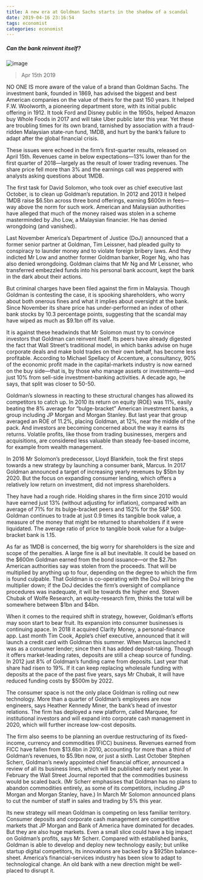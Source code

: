 ```yaml
---
title: A new era at Goldman Sachs starts in the shadow of a scandal 
date: 2019-04-16 23:16:54 
tags: economist 
categories: economist 
---
```



##### Can the bank reinvent itself?
![image](https://cdn.static-economist.com/sites/default/files/20190420_FNP501.jpg)
> Apr 15th 2019
NO ONE IS more aware of the value of a brand than Goldman Sachs. The investment bank, founded in 1869, has advised the biggest and best American companies on the value of theirs for the past 150 years. It helped F.W. Woolworth, a pioneering department store, with its initial public offering in 1912. It took Ford and Disney public in the 1950s, helped Amazon buy Whole Foods in 2017 and will take Uber public later this year. Yet these are troubling times for its own brand, tarnished by association with a fraud-ridden Malaysian state-run fund, 1MDB, and hurt by the bank’s failure to adapt after the global financial crisis.
These issues were echoed in the firm’s first-quarter results, released on April 15th. Revenues came in below expectations—13% lower than for the first quarter of 2018—largely as the result of lower trading revenues. The share price fell more than 3% and the earnings call was peppered with analysts asking questions about 1MDB.
The first task for David Solomon, who took over as chief executive last October, is to clean up Goldman’s reputation. In 2012 and 2013 it helped 1MDB raise $6.5bn across three bond offerings, earning $600m in fees—way above the norm for such work. American and Malaysian authorities have alleged that much of the money raised was stolen in a scheme masterminded by Jho Low, a Malaysian financier. He has denied wrongdoing (and vanished).
Last November America’s Department of Justice (DoJ) announced that a former senior partner at Goldman, Tim Leissner, had pleaded guilty to conspiracy to launder money and to violate foreign bribery laws. And they indicted Mr Low and another former Goldman banker, Roger Ng, who has also denied wrongdoing. Goldman claims that Mr Ng and Mr Leissner, who transferred embezzled funds into his personal bank account, kept the bank in the dark about their actions.
But criminal charges have been filed against the firm in Malaysia. Though Goldman is contesting the case, it is spooking shareholders, who worry about both onerous fines and what it implies about oversight at the bank. Since November its share price has under-performed an index of other bank stocks by 10.3 percentage points, suggesting that the scandal may have wiped as much as $9.1bn off its value.
It is against these headwinds that Mr Solomon must try to convince investors that Goldman can reinvent itself. Its peers have already digested the fact that Wall Street’s traditional model, in which banks advise on huge corporate deals and make bold trades on their own behalf, has become less profitable. According to Michael Spellacy of Accenture, a consultancy, 90% of the economic profit made in the capital-markets industry is now earned on the buy side—that is, by those who manage assets or investments—and just 10% from sell-side investment-banking activities. A decade ago, he says, that split was closer to 50-50.
Goldman’s slowness in reacting to these structural changes has allowed its competitors to catch up. In 2010 its return on equity (ROE) was 11%, easily beating the 8% average for “bulge-bracket” American investment banks, a group including JP Morgan and Morgan Stanley. But last year that group averaged an ROE of 11.2%, placing Goldman, at 12%, near the middle of the pack. And investors are becoming concerned about the way it earns its returns. Volatile profits, like those from trading businesses, mergers and acquisitions, are considered less valuable than steady fee-based income, for example from wealth management.
In 2016 Mr Solomon’s predecessor, Lloyd Blankfein, took the first steps towards a new strategy by launching a consumer bank, Marcus. In 2017 Goldman announced a target of increasing yearly revenues by $5bn by 2020. But the focus on expanding consumer lending, which offers a relatively low return on investment, did not impress shareholders.
They have had a rough ride. Holding shares in the firm since 2010 would have earned just 13% (without adjusting for inflation), compared with an average of 71% for its bulge-bracket peers and 152% for the S&P 500. Goldman continues to trade at just 0.9 times its tangible book value, a measure of the money that might be returned to shareholders if it were liquidated. The average ratio of price to tangible book value for a bulge-bracket bank is 1.15.
As far as 1MDB is concerned, the big worry for shareholders is the size and scope of the penalties. A large fine is all but inevitable. It could be based on the $600m Goldman earned from the bond issuance—or the $2.7bn American authorities say was stolen from the proceeds. That will be multiplied by anything up to four, depending on the degree to which the firm is found culpable. That Goldman is co-operating with the DoJ will bring the multiplier down; if the DoJ decides the firm’s oversight of compliance procedures was inadequate, it will be towards the higher end. Steven Chubak of Wolfe Research, an equity-research firm, thinks the total will be somewhere between $1bn and $4bn.
When it comes to the required shift in strategy, however, Goldman’s efforts may soon start to bear fruit. Its expansion into consumer businesses is continuing apace. In 2018 it acquired Clarity Money, a personal-finance app. Last month Tim Cook, Apple’s chief executive, announced that it will launch a credit card with Goldman this summer. When Marcus launched it was as a consumer lender; since then it has added deposit-taking. Though it offers market-leading rates, deposits are still a cheap source of funding. In 2012 just 8% of Goldman’s funding came from deposits. Last year that share had risen to 19%. If it can keep replacing wholesale funding with deposits at the pace of the past five years, says Mr Chubak, it will have reduced funding costs by $500m by 2022.
The consumer space is not the only place Goldman is rolling out new technology. More than a quarter of Goldman’s employees are now engineers, says Heather Kennedy Miner, the bank’s head of investor relations. The firm has deployed a new platform, called Marquee, for institutional investors and will expand into corporate cash management in 2020, which will further increase low-cost deposits. 
The firm also seems to be planning an overdue restructuring of its fixed-income, currency and commodities (FICC) business. Revenues earned from FICC have fallen from $13.6bn in 2010, accounting for more than a third of Goldman’s revenues, to $5.9bn now, or just a sixth. Last October Stephen Scherr, Goldman’s newly appointed chief financial officer, announced a review of all its business lines, which will be published early next year. In February the Wall Street Journal reported that the commodities business would be scaled back. (Mr Scherr emphasises that Goldman has no plans to abandon commodities entirely, as some of its competitors, including JP Morgan and Morgan Stanley, have.) In March Mr Solomon announced plans to cut the number of staff in sales and trading by 5% this year.
Its new strategy will mean Goldman is competing on less familiar territory. Consumer deposits and corporate cash management are competitive markets that JP Morgan and Bank of America have dominated for decades. But they are also huge markets. Even a small slice could have a big impact on Goldman’s profits, says Mr Scherr. Compared with established banks, Goldman is able to develop and deploy new technology easily; but unlike startup digital competitors, its innovations are backed by a $925bn balance-sheet. America’s financial-services industry has been slow to adapt to technological change. An old bank with a new direction might be well-placed to disrupt it.  
